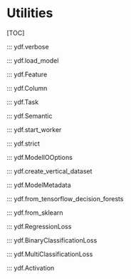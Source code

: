 # Utilities

[TOC]

::: ydf.verbose

::: ydf.load_model

::: ydf.Feature

::: ydf.Column

::: ydf.Task

::: ydf.Semantic

::: ydf.start_worker

::: ydf.strict

::: ydf.ModelIOOptions

::: ydf.create_vertical_dataset

::: ydf.ModelMetadata

::: ydf.from_tensorflow_decision_forests

::: ydf.from_sklearn

::: ydf.RegressionLoss

::: ydf.BinaryClassificationLoss

::: ydf.MultiClassificationLoss

::: ydf.Activation
